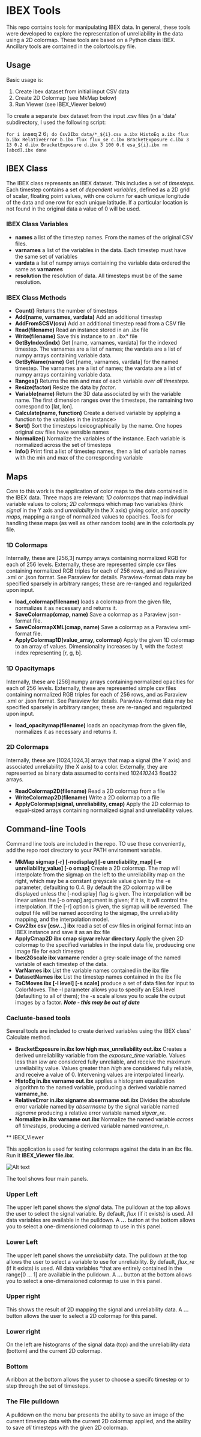 # IBEX Tools

This repo contains tools for manipulating IBEX data.   In general, these tools were developed to explore the representation of unreliability in the data using a 2D colormap.  These tools are based on a Python class IBEX.   Ancillary tools are contained in the colortools.py file.

## Usage

Basic usage is:

1. Create ibex dataset from initial input CSV data
2. Create 2D Colormap (see MkMap below)
3. Run Viewer (see IBEX_Viewer below)

To create a separate ibex dataset from the input .csv files (in a 'data' subdirectory, I used the following script:

`
for i in `seq 2 6` ; do
  Csv2Ibx data/*_${i}.csv a.ibx
  HistoEq a.ibx flux b.ibx
  RelativeError b.ibx flux flux_se c.ibx
  BracketExposure c.ibx 3 13 0.2 d.ibx
  BracketExposure d.ibx 3 100 0.6 esa_${i}.ibx
  rm [abcd].ibx
done
`

## IBEX Class

The IBEX class represents an IBEX dataset.  This includes a set of *timesteps*.  Each timestep contains a set of *dependent variables*, defined as a 2D grid of scalar, floating point values, with one column for each unique longitude of the data and one row for each unique latitude.  If a particular location is not found in the original data a value of 0 will be used.

### IBEX Class Variables

- **names** a list of the timestep names.   From the names of the original CSV files.
- **varnames** a list of the variables in the data.   Each timestep must have the same set of variables
- **vardata** a list of numpy arrays containing the variable data ordered the same as **varnames**
- **resolution** the resolution of data.  All timesteps must be of the same resolution.

### IBEX Class Methods

- **Count()** Returns the number of timesteps
- **Add(name, varnames, vardata)** Add an additional timestep
- **AddFromSCSV(csv)**  Add an additional timestep read from a CSV file
- **Read(filename)** Read an instance stored in an *.ibx* file
- **Write(filename)** Save this instance to an .ibx* file
- **GetByIndex(indx)** Get [name, varnames, vardata] for the indexed timestep.   The varnames are a list of names; the vardata are a list of numpy arrays containing variable data.
- **GetByName(name)** Get [name, varnames, vardata] for the named timestep.   The varnames are a list of names; the vardata are a list of numpy arrays containing variable data.
- **Ranges()** Returns the min and max of each variable *over all timesteps*.
- **Resize(factor)**  Resize the data by *factor*.
- **Variable(name)**  Return the 3D data associated by with the variable name.   The first dimension ranges over the timesteps, the ramaining two correspond to [lat, lon].
- **Calculate(name, function)** Create a derived variable by applying  a function to the variables in the instance>
- **Sort()** Sort the timesteps lexicographically by the name.  One hopes original csv files have sensible names
- **Normalize()** Normalize the variables of the instance.  Each variable is normalized across the set of timesteps
- **Info()**  Print first a list of timestep names, then a list of variable names with the min and max of the corresponding variable

## Maps

Core to this work is the application of color maps to the data contained in the IBEX data.   Three maps are relevant: *1D colormaps* that map individual variable values to colors; *2D colormaps* which map two variables (think *signal* in the Y axis and *unreliability* in the X axis) giving color, and *opacity maps*, mapping a range of normalized values to opacities.  Tools for handling these maps (as well as other random tools) are in the colortools.py file.

### 1D Colormaps

Internally, these are [256,3] numpy arrays containing normalized RGB for each of 256 levels.  Externally, these are represented simple csv files containing normalized RGB triples for each of 256 rows, and as Paraview .xml or .json format.   See Paraview for details.  Paraview-format data may be specified sparsely in arbitrary ranges; these are re-ranged and regularized upon input.

- **load_colormap(filename)** loads a colormap from the given file, normalizes it as necessary and returns it.
- **SaveColormap(cmap, name)** Save a colormap as a Paraview json-format file.
- **SaveColormapXML(cmap, name)** Save a colormap as a Paraview xml-format file.
- **ApplyColormap1D(value_array, colormap)**  Apply the given 1D colormap to an array of values.  Dimensionality increases by 1, with the fastest index representing [r, g, b].

###  1D Opacitymaps

Internally, these are [256] numpy arrays containing normalized opacities for each of 256 levels.  Externally, these are represented simple csv files containing normalized RGB triples for each of 256 rows, and as Paraview .xml or .json format.   See Paraview for details.  Paraview-format data may be specified sparsely in arbitrary ranges; these are re-ranged and regularized upon input.

- **load_opacitymap(filename)** loads an opacitymap from the given file, normalizes it as necessary and returns it.

### 2D Colormaps

Internally, these are [1024,1024,3] arrays that map a signal (the Y axis) and associated unreliability (the X axis) to a color.  Externally, they are represented as binary data assumed to contained 1024*1024*3 float32 arrays.

- **ReadColormap2D(filename)** Read a 2D colormap from a file
- **WriteColormap2D(filename)** Write a 2D colormap to a file
- **ApplyColormap(signal, unreliability, cmap)** Apply the 2D colormap to equal-sized arrays containing normalized signal and unreliability values.

## Command-line Tools

Command line tools are included in the repo.   TO use these conveniently, add the repo root directory to your PATH environment variable.

- **MkMap sigmap [-r] [-nodisplay] [-e unreliability_map] [-e unreliability_value] [-o omap]** Create a 2D colormap.  The map will interpolate from the sigmap on the left to the unreliability map on the right, which may be a constant greyscale value given by the -e parameter, defaulting to 0.4.  By default the 2D colormap will be displayed unless the [-nodisplay] flag is given.  The interpolation will be linear unless the [-o omap] argument is given; if it is, it will control the interpolation.   If the [-r] option is given, the sigmap will be reversed.  The output file will be named according to the sigmap, the unreliability mapping, and the interpolation model.
- **Csv2Ibx csv [csv...] ibx** read a set of csv files in original format into an IBEX instance and save it as an ibx file
- **ApplyCmap2D ibx cmap sigvar relvar directory** Apply the given 2D colormap to the specified variables in the input data file, produucing one image file for each timestep
- **Ibex2Gscale ibx varname** render a grey-scale image of the named variable of each timestep of the data.
- **VarNames ibx** List the variable names contained in the ibx file
- **DatasetNames ibx** List the timestep names contained in the ibx file
- **ToCMoves ibx [-l level] [-s scale]** produce a set of data files for input to ColorMoves.  The -l parameter allows you to specify an ESA level (defaulting to all of them); the -s scale allows you to scale the output images by a factor.  ***Note - this may be out of date***

### Cacluate-based tools

Several tools are included to create derived variables using the IBEX class' Calculate method.

- **BracketExposure in.ibx low high max_unreliability out.ibx**  Creates a derived unreliability variable from the *exposure_time* variable.  Values less than *low* are considered fully unreliable, and receive the maximum unreliability value.   Values greater than *high* are considered fully reliable, and receive a value of 0.  Intervening values are interpolated linearly.
- **HistoEq in.ibx varname out.ibx** applies a histogram equalization algorithm to the named variable, producing a derived variable named **varname_he**.
- **RelativeError in.ibx signame abserrname out.ibx** Divides the absolute error variable named by *abserrname* by the signal variable named *signame*  producing a relative error variable named *sigvar_re*.
- **Normalize in.ibx varname out.ibx** Normalize the named variable *across all timesteps*, producing a derived variable named *varname_n*.

** IBEX_Viewer

This application is used for testing colormaps against the data in an ibx file.  Run it **IBEX_Viewer file.ibx**.

![Alt text](./IBEX.png?raw=true "IBEX")

The tool shows four main panels.   

### Upper Left

The upper left panel shows the *signal* data.  The pulldown at the top allows the user to select the signal variable.   By default, *flux* (if it exists) is used.    All data variables are available in the pulldown.   A ***...*** button at the bottom allows you to select a one-dimensioned colormap to use in this panel.


### Lower Left

The upper left panel shows the *unreliability* data.  The pulldown at the top allows the user to select a variable to use for unreliability.   By default, *flux_re* (if it exists) is used.    All data variables *that are entirely contained in the range[0 ... 1] are available in the pulldown.   A ***...*** button at the bottom allows you to select a one-dimensioned colormap to use in this panel.

### Upper right 

This shows the result of 2D mapping the signal and unreliability data.  A ***...*** button allows the user to select a 2D colormap for this panel.

### Lower right

On the left are histograms of the signal data (top) and the unreliability data (bottom) and the current 2D colormap.

### Bottom

A ribbon at the bottom allows the yuser to choose a specifc timestep or to step through the set of timesteps.

### The File pulldown

A pulldown on the menu bar presents the ability to save an image of the current timestep data with the current 2D colormap applied, and the ability to save *all* timesteps with the given 2D colormap.


